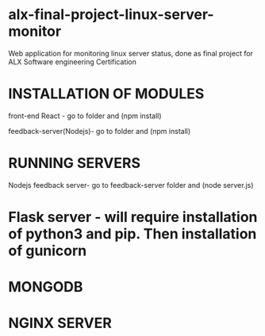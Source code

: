 # alx-final-project-linux-server-monitor

Web application for monitoring linux server status, done as final project for ALX Software engineering Certification
# INSTALLATION OF MODULES

front-end React - go to folder and (npm install)

feedback-server(Nodejs)- go to folder and (npm install)

# RUNNING SERVERS

Nodejs feedback server- go to feedback-server folder and (node server.js)

# Flask server - will require installation of python3 and pip. Then installation of gunicorn

# MONGODB

# NGINX SERVER
